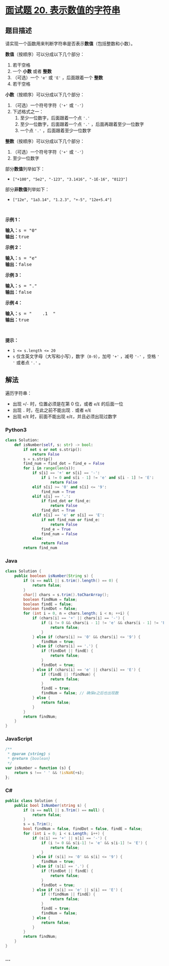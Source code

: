 # [面试题 20. 表示数值的字符串](https://leetcode.cn/problems/biao-shi-shu-zhi-de-zi-fu-chuan-lcof/)

## 题目描述

<!-- 这里写题目描述 -->

<p>请实现一个函数用来判断字符串是否表示<strong>数值</strong>（包括整数和小数）。</p>

<p><strong>数值</strong>（按顺序）可以分成以下几个部分：</p>

<ol>
	<li>若干空格</li>
	<li>一个 <strong>小数</strong> 或者 <strong>整数</strong></li>
	<li>（可选）一个 <code>'e'</code> 或 <code>'E'</code> ，后面跟着一个 <strong>整数</strong></li>
	<li>若干空格</li>
</ol>

<p><strong>小数</strong>（按顺序）可以分成以下几个部分：</p>

<ol>
	<li>（可选）一个符号字符（<code>'+'</code> 或 <code>'-'</code>）</li>
	<li>下述格式之一：
	<ol>
		<li>至少一位数字，后面跟着一个点 <code>'.'</code></li>
		<li>至少一位数字，后面跟着一个点 <code>'.'</code> ，后面再跟着至少一位数字</li>
		<li>一个点 <code>'.'</code> ，后面跟着至少一位数字</li>
	</ol>
	</li>
</ol>

<p><strong>整数</strong>（按顺序）可以分成以下几个部分：</p>

<ol>
	<li>（可选）一个符号字符（<code>'+'</code> 或 <code>'-'</code>）</li>
	<li>至少一位数字</li>
</ol>

<p>部分<strong>数值</strong>列举如下：</p>

<ul>
	<li><code>["+100", "5e2", "-123", "3.1416", "-1E-16", "0123"]</code></li>
</ul>

<p>部分<strong>非数值</strong>列举如下：</p>

<ul>
	<li><code>["12e", "1a3.14", "1.2.3", "+-5", "12e+5.4"]</code></li>
</ul>

<p> </p>

<p><strong>示例 1：</strong></p>

<pre>
<strong>输入：</strong>s = "0"
<strong>输出：</strong>true
</pre>

<p><strong>示例 2：</strong></p>

<pre>
<strong>输入：</strong>s = "e"
<strong>输出：</strong>false
</pre>

<p><strong>示例 3：</strong></p>

<pre>
<strong>输入：</strong>s = "."
<strong>输出：</strong>false</pre>

<p><strong>示例 4：</strong></p>

<pre>
<strong>输入：</strong>s = "    .1  "
<strong>输出：</strong>true
</pre>

<p> </p>

<p><strong>提示：</strong></p>

<ul>
	<li><code>1 <= s.length <= 20</code></li>
	<li><code>s</code> 仅含英文字母（大写和小写），数字（<code>0-9</code>），加号 <code>'+'</code> ，减号 <code>'-'</code> ，空格 <code>' '</code> 或者点 <code>'.'</code> 。</li>
</ul>

## 解法

<!-- 这里可写通用的实现逻辑 -->

遍历字符串：

-   出现 `+`/`-` 时，位置必须是在第 0 位，或者 `e`/`E` 的后面一位
-   出现 `.` 时，在此之前不能出现 `.` 或者 `e`/`E`
-   出现 `e`/`E` 时，前面不能出现 `e`/`E`，并且必须出现过数字

<!-- tabs:start -->

### **Python3**

<!-- 这里可写当前语言的特殊实现逻辑 -->

```python
class Solution:
    def isNumber(self, s: str) -> bool:
        if not s or not s.strip():
            return False
        s = s.strip()
        find_num = find_dot = find_e = False
        for i in range(len(s)):
            if s[i] == '+' or s[i] == '-':
                if i != 0 and s[i - 1] != 'e' and s[i - 1] != 'E':
                    return False
            elif s[i] >= '0' and s[i] <= '9':
                find_num = True
            elif s[i] == '.':
                if find_dot or find_e:
                    return False
                find_dot = True
            elif s[i] == 'e' or s[i] == 'E':
                if not find_num or find_e:
                    return False
                find_e = True
                find_num = False
            else:
                return False
        return find_num
```

### **Java**

<!-- 这里可写当前语言的特殊实现逻辑 -->

```java
class Solution {
    public boolean isNumber(String s) {
        if (s == null || s.trim().length() == 0) {
            return false;
        }
        char[] chars = s.trim().toCharArray();
        boolean findNum = false;
        boolean findE = false;
        boolean findDot = false;
        for (int i = 0, n = chars.length; i < n; ++i) {
            if (chars[i] == '+' || chars[i] == '-') {
                if (i != 0 && chars[i - 1] != 'e' && chars[i - 1] != 'E') {
                    return false;
                }
            } else if (chars[i] >= '0' && chars[i] <= '9') {
                findNum = true;
            } else if (chars[i] == '.') {
                if (findDot || findE) {
                    return false;
                }
                findDot = true;
            } else if (chars[i] == 'e' || chars[i] == 'E') {
                if (findE || !findNum) {
                    return false;
                }
                findE = true;
                findNum = false; // 确保e之后也出现数
            } else {
                return false;
            }
        }
        return findNum;
    }
}
```

### **JavaScript**

```js
/**
 * @param {string} s
 * @return {boolean}
 */
var isNumber = function (s) {
    return s !== ' ' && !isNaN(+s);
};
```

### **C#**

```cs
public class Solution {
    public bool IsNumber(string s) {
        if (s == null || s.Trim() == null) {
            return false;
        }
        s = s.Trim();
        bool findNum = false, findDot = false, findE = false;
        for (int i = 0; i < s.Length; i++) {
            if (s[i] == '+' || s[i] == '-') {
                if (i != 0 && s[i-1] != 'e' && s[i-1] != 'E') {
                    return false;
                }
            } else if (s[i] >= '0' && s[i] <= '9') {
                findNum = true;
            } else if (s[i] == '.') {
                if (findDot || findE) {
                    return false;
                }
                findDot = true;
            } else if (s[i] == 'e' || s[i] == 'E') {
                if (!findNum || findE) {
                    return false;
                }
                findE = true;
                findNum = false;
            } else {
                return false;
            }
        }
        return findNum;
    }
}
```

### **...**

```

```

<!-- tabs:end -->
